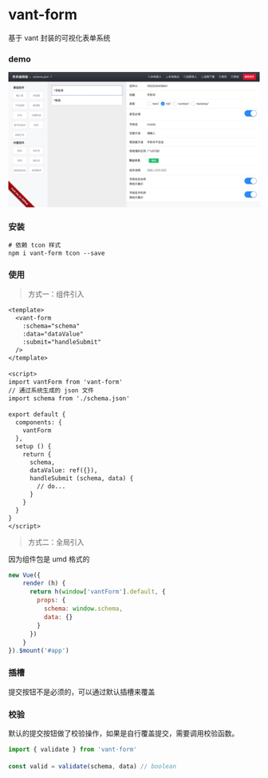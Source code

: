 # vant-form

基于 vant 封装的可视化表单系统

### demo

![](./screenshot.jpg)

### 安装

```
# 依赖 tcon 样式
npm i vant-form tcon --save
```

### 使用

> 方式一：组件引入

```vue
<template>
  <vant-form 
    :schema="schema"
    :data="dataValue"
    :submit="handleSubmit"
  />
</template>

<script>
import vantForm from 'vant-form'
// 通过系统生成的 json 文件
import schema from './schema.json'

export default {
  components: {
    vantForm
  },
  setup () {
    return {
      schema,
      dataValue: ref({}),
      handleSubmit (schema, data) {
        // do...
      }   
    } 
  }
}
</script>
```

> 方式二：全局引入

因为组件包是 umd 格式的

```js
new Vue({
    render (h) {
      return h(window['vantForm'].default, {
        props: {
          schema: window.schema,
          data: {}
        }
      })
    }
}).$mount('#app')
```

### 插槽

提交按钮不是必须的，可以通过默认插槽来覆盖

### 校验

默认的提交按钮做了校验操作，如果是自行覆盖提交，需要调用校验函数。

```js
import { validate } from 'vant-form'

const valid = validate(schema, data) // boolean
```
